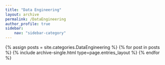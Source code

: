```yaml
---
title: "Data Engineering"
layout: archive
permalink: /DataEngineering
author_profile: true
sidebar:
    nav: "sidebar-category"
---
```



{% assign posts = site.categories.DataEngineering %}
{% for post in posts %} {% include archive-single.html type=page.entries_layout %} {% endfor %}
